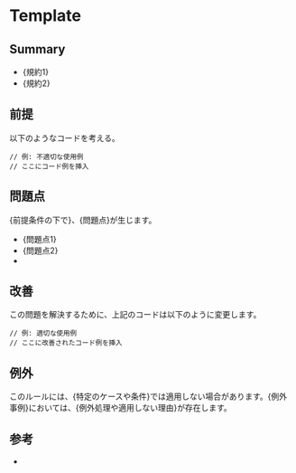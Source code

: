 # Template

## Summary
<!-- このルールの概要をここに書く -->
- {規約1}
- {規約2}

## 前提
<!-- このルールを導入する説明に必要な前提条件やコード例をここに書く -->
以下のようなコードを考える。
```tsx
// 例: 不適切な使用例
// ここにコード例を挿入
```

## 問題点
<!-- 前提で書いた状態で起こる問題についてここに書く -->
{前提条件の下で}、{問題点}が生じます。
- {問題点1}
- {問題点2}
- 

## 改善
<!-- 問題点を改善するため、このルールを適用したコードをここに書く -->
この問題を解決するために、上記のコードは以下のように変更します。
```tsx
// 例: 適切な使用例
// ここに改善されたコード例を挿入
```

## 例外
<!-- このルールに例外がある場合はここに書く -->
このルールには、{特定のケースや条件}では適用しない場合があります。{例外事例}においては、{例外処理や適用しない理由}が存在します。

## 参考
<!-- 参考情報などがあればここに書く -->
- 
